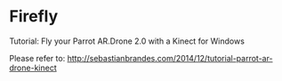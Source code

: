 Firefly
=======

Tutorial: Fly your Parrot AR.Drone 2.0 with a Kinect for Windows

Please refer to: http://sebastianbrandes.com/2014/12/tutorial-parrot-ar-drone-kinect
